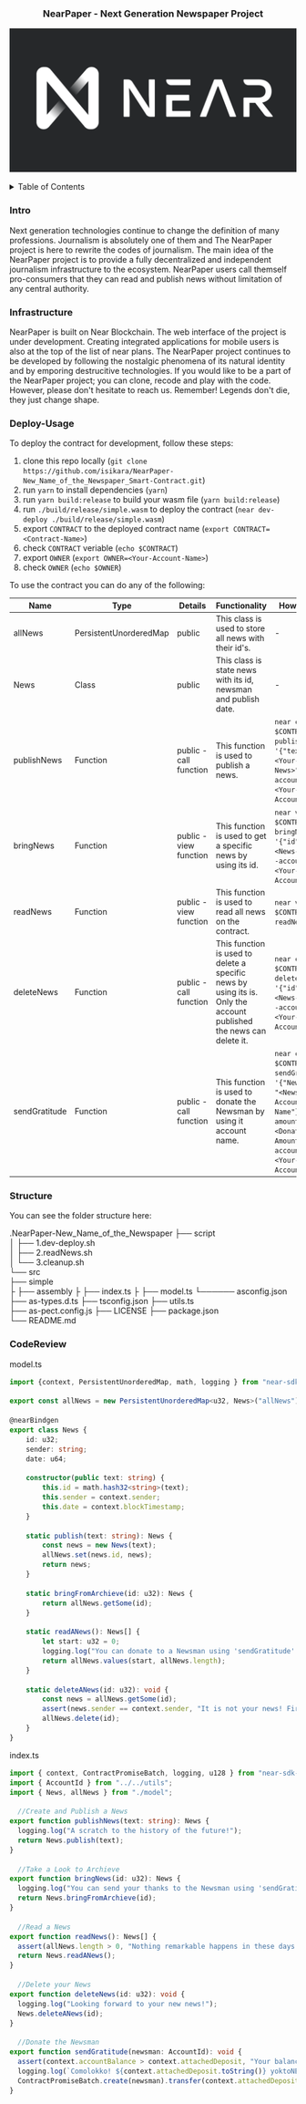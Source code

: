 <div align="center">
    <h3 align="center">NearPaper - Next Generation Newspaper Project</h3>
</div>

![](images/near-logo.png)

<details>
  <summary>Table of Contents</summary>
  <ol>
    <li>
      <a href="#intro">Introduction</a>
    </li>
    <li>
      <a href="#infrastructure">Infrastructure</a>
    </li>
    <li>
      <a href="#deploy-usage">Deploy and Usage</a>
    </li>
    <li>
      <a href="#structure">Structure</a>
    </li>
    <li><a href="#codereview">Code Review</a></li>
  </ol>
</details>

### Intro

Next generation technologies continue to change the definition of many professions. Journalism is absolutely one of them and The NearPaper project is here to rewrite the codes of journalism. The main idea of the NearPaper project is to provide a fully decentralized and independent journalism infrastructure to the ecosystem. NearPaper users call themself pro-consumers that they can read and publish news without limitation of any central authority.

### Infrastructure

NearPaper is built on Near Blockchain. The web interface of the project is under development. Creating integrated applications for mobile users is also at the top of the list of near plans. The NearPaper project continues to be developed by following the nostalgic phenomena of its natural identity and by emporing destrucitive technologies. If you would like to be a part of the NearPaper project; you can clone, recode and play with the code. However, please don't hesitate to reach us. Remember! Legends don't die, they just change shape.

### Deploy-Usage

To deploy the contract for development, follow these steps:

1. clone this repo locally (`git clone https://github.com/isikara/NearPaper-New_Name_of_the_Newspaper_Smart-Contract.git`)
2. run `yarn` to install dependencies (`yarn`)
3. run `yarn build:release` to build your wasm file (`yarn build:release`)
3. run `./build/release/simple.wasm` to deploy the contract (`near dev-deploy ./build/release/simple.wasm`)
4. export `CONTRACT` to the deployed contract name (`export CONTRACT=<Contract-Name>`)
5. check `CONTRACT` veriable (`echo $CONTRACT`)
6. export `OWNER` (`export OWNER=<Your-Account-Name>`)
7. check `OWNER` (`echo $OWNER`)

To use the contract you can do any of the following:

|Name|Type|Details|Functionality|How to Call|
|---|---|---|---|---|
|allNews|PersistentUnorderedMap|public|This class is used to store all news with their id's.|-|
|News|Class|public|This class is state news with its id, newsman and publish date.|-|
|publishNews|Function|public - call function|This function is used to publish a news.|`near call $CONTRACT publishNews '{"text" : "<Your-News>"}' --accountId <Your-Account-Name`|
|bringNews|Function|public - view function|This function is used to get a specific news by using its id.|`near view $CONTRACT bringNews '{"id" : <News-Id>}' --accountId <Your-Account-Name`|
|readNews|Function|public - view function|This function is used to read all news on the contract.|`near view $CONTRACT readNews`|
|deleteNews|Function|public - call function|This function is used to delete a specific news by using its is. Only the account published the news can delete it.|`near call $CONTRACT deleteNews '{"id" : <News-Id>}' --accountId <Your-Account-Name>`|
|sendGratitude|Function|public - call function|This function is used to donate the Newsman by using it account name.|`near call $CONTRACT sendGratitude '{"Newsman" : "<Newsman-Account-Name"}' --amount <Donation-Amount> --accountId <Your-Account_name>`|

### Structure

You can see the folder structure here:

.NearPaper-New_Name_of_the_Newspaper
├── script               
│   ├── 1.dev-deploy.sh         
│   ├── 2.readNews.sh      
│   └── 3.cleanup.sh    
└── src                
    ├── simple          
    ├   ├── assembly
    ├        ├── index.ts
    ├        ├── model.ts
    └────── asconfig.json
├── as-types.d.ts
├── tsconfig.json
├── utils.ts             
├── as-pect.config.js
├── LICENSE
├── package.json  
└── README.md


### CodeReview

model.ts

```ts
import {context, PersistentUnorderedMap, math, logging } from "near-sdk-as";

export const allNews = new PersistentUnorderedMap<u32, News>("allNews");  

@nearBindgen
export class News {
    id: u32;
    sender: string;
    date: u64;

    constructor(public text: string) {
        this.id = math.hash32<string>(text);
        this.sender = context.sender;
        this.date = context.blockTimestamp;
    }

    static publish(text: string): News {
        const news = new News(text);
        allNews.set(news.id, news);
        return news;
    }

    static bringFromArchieve(id: u32): News {
        return allNews.getSome(id);
    }

    static readANews(): News[] {
        let start: u32 = 0;
        logging.log("You can donate to a Newsman using 'sendGratitude' function!");
        return allNews.values(start, allNews.length);
    }

    static deleteANews(id: u32): void {
        const news = allNews.getSome(id);
        assert(news.sender == context.sender, "It is not your news! First, you need to publish a News to delete it! Use 'publishNews' function");
        allNews.delete(id);
    }
}
```

index.ts

```ts
import { context, ContractPromiseBatch, logging, u128 } from "near-sdk-as";
import { AccountId } from "../../utils";
import { News, allNews } from "./model";

  //Create and Publish a News
export function publishNews(text: string): News {
  logging.log("A scratch to the history of the future!");
  return News.publish(text);
}

  //Take a Look to Archieve
export function bringNews(id: u32): News {
  logging.log("You can send your thanks to the Newsman using 'sendGratitude' function!");
  return News.bringFromArchieve(id);
}

  //Read a News
export function readNews(): News[] {
  assert(allNews.length > 0, "Nothing remarkable happens in these days.");
  return News.readANews();
}

  //Delete your News
export function deleteNews(id: u32): void {
  logging.log("Looking forward to your new news!");
  News.deleteANews(id);
}

  //Donate the Newsman
export function sendGratitude(newsman: AccountId): void {
  assert(context.accountBalance > context.attachedDeposit, "Your balance is not enough!");
  logging.log(`Comolokko! ${context.attachedDeposit.toString()} yoktoNEAR sent`);
  ContractPromiseBatch.create(newsman).transfer(context.attachedDeposit);
}
```
